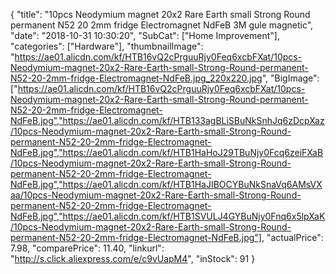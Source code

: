 {
	"title": "10pcs Neodymium magnet 20x2 Rare Earth small Strong Round permanent N52 20 2mm fridge Electromagnet NdFeB 3M gule magnetic",
	"date": "2018-10-31 10:30:20",
	"SubCat": ["Home Improvement"],
	"categories": ["Hardware"],
	"thumbnailImage": "https://ae01.alicdn.com/kf/HTB16vQ2cPrguuRjy0Feq6xcbFXat/10pcs-Neodymium-magnet-20x2-Rare-Earth-small-Strong-Round-permanent-N52-20-2mm-fridge-Electromagnet-NdFeB.jpg_220x220.jpg",
	"BigImage": ["https://ae01.alicdn.com/kf/HTB16vQ2cPrguuRjy0Feq6xcbFXat/10pcs-Neodymium-magnet-20x2-Rare-Earth-small-Strong-Round-permanent-N52-20-2mm-fridge-Electromagnet-NdFeB.jpg","https://ae01.alicdn.com/kf/HTB133agBLiSBuNkSnhJq6zDcpXaz/10pcs-Neodymium-magnet-20x2-Rare-Earth-small-Strong-Round-permanent-N52-20-2mm-fridge-Electromagnet-NdFeB.jpg","https://ae01.alicdn.com/kf/HTB1HaHoJ29TBuNjy0Fcq6zeiFXaB/10pcs-Neodymium-magnet-20x2-Rare-Earth-small-Strong-Round-permanent-N52-20-2mm-fridge-Electromagnet-NdFeB.jpg","https://ae01.alicdn.com/kf/HTB1HaJIBOCYBuNkSnaVq6AMsVXaa/10pcs-Neodymium-magnet-20x2-Rare-Earth-small-Strong-Round-permanent-N52-20-2mm-fridge-Electromagnet-NdFeB.jpg","https://ae01.alicdn.com/kf/HTB1SVULJ4GYBuNjy0Fnq6x5lpXaK/10pcs-Neodymium-magnet-20x2-Rare-Earth-small-Strong-Round-permanent-N52-20-2mm-fridge-Electromagnet-NdFeB.jpg"],
	"actualPrice": 7.98,
	"comparePrice": 11.40,
	"linkurl": "http://s.click.aliexpress.com/e/c9vUapM4",
	"inStock": 91
}
